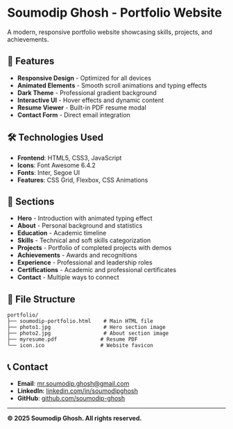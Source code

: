 # Soumodip Ghosh - Portfolio Website

A modern, responsive portfolio website showcasing skills, projects, and achievements.

## 🌟 Features

- **Responsive Design** - Optimized for all devices
- **Animated Elements** - Smooth scroll animations and typing effects
- **Dark Theme** - Professional gradient background
- **Interactive UI** - Hover effects and dynamic content
- **Resume Viewer** - Built-in PDF resume modal
- **Contact Form** - Direct email integration

## 🛠️ Technologies Used

- **Frontend**: HTML5, CSS3, JavaScript
- **Icons**: Font Awesome 6.4.2
- **Fonts**: Inter, Segoe UI
- **Features**: CSS Grid, Flexbox, CSS Animations

## 📱 Sections

- **Hero** - Introduction with animated typing effect
- **About** - Personal background and statistics
- **Education** - Academic timeline
- **Skills** - Technical and soft skills categorization
- **Projects** - Portfolio of completed projects with demos
- **Achievements** - Awards and recognitions
- **Experience** - Professional and leadership roles
- **Certifications** - Academic and professional certificates
- **Contact** - Multiple ways to connect

## 📄 File Structure

```
portfolio/
├── soumodip-portfolio.html    # Main HTML file
├── photo1.jpg                 # Hero section image
├── photo2.jpg                 # About section image
├── myresume.pdf              # Resume PDF
└── icon.ico                  # Website favicon
```

## 📞 Contact

- **Email**: mr.soumodip.ghosh@gmail.com
- **LinkedIn**: [linkedin.com/in/soumodipghosh](https://linkedin.com/in/soumodipghosh)
- **GitHub**: [github.com/soumodip-ghosh](https://github.com/soumodip-ghosh)

---

**© 2025 Soumodip Ghosh. All rights reserved.**
